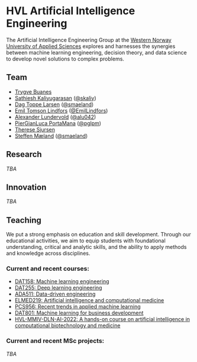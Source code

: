 # HVL Artificial Intelligence Engineering

The Artificial Intelligence Engineering Group at the [Western Norway University of Applied Sciences](https://hvl.no) explores and harnesses the synergies between machine learning engineering, decision theory, and data science to develop novel solutions to complex problems. 

## Team
* [Trygve Buanes](https://www.hvl.no/person/?user=Trygve.Buanes)
* [Sathiesh Kaliyugarasan](https://skaliy.no/) ([@skaliy](https://github.com/skaliy))
* [Dag Toppe Larsen](https://www.hvl.no/person/?user=Dag.Toppe.Larsen) ([@smaeland](https://github.com/smaeland))
* [Emil Tomson Lindfors](https://www.hvl.no/person/?user=Emil.Tomson.Lindfors) ([@EmilLindfors](https://github.com/EmilLindfors))
* [Alexander Lundervold](https://www.hvl.no/person/?user=Alexander.Selvikvag.Lundervold) ([@alu042](https://github.com/alu042))
* [PierGianLuca PortaMana](https://www.hvl.no/person/?user=Piero.Giovanni.Luca.Porta-Mana) ([@pglpm](https://github.com/pglpm))
* [Therese Sjursen](https://www.hvl.no/person/?user=Therese.Berge.Sjursen)
* [Steffen Mæland](https://www.hvl.no/person/?user=Steffen.Meland) ([@smaeland](https://github.com/smaeland))


## Research
_TBA_

## Innovation
_TBA_

## Teaching

We put a strong emphasis on education and skill development. Through our educational activities, we aim to equip students with foundational understanding, critical and analytic skills, and the ability to apply methods and knowledge across disciplines. 

### Current and recent courses:

* [DAT158: Machine learning engineering](https://github.com/HVL-ML/DAT158)
* [DAT255: Deep learning engineering](https://github.com/HVL-ML/DAT255)
* [ADA511: Data-driven engineering](https://github.com/pglpm/ADA511)
* [ELMED219: Artificial intelligence and computational medicine](https://github.com/MMIV-ML/ELMED219)
* [PCS956: Recent trends in applied machine learning](https://github.com/HVL-ML/PCS956)
* [DAT801: Machine learning for business development](https://github.com/HVL-ML/DAT801)
* [HVL-MMIV-DLN-AI-2022: A hands-on course on artificial intelligence in computational biotechnology and medicine](https://github.com/MMIV-ML/HVL-MMIV-DLN-AI-2022)

### Current and recent MSc projects:

_TBA_


